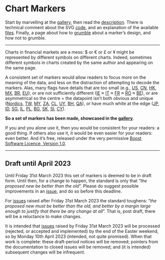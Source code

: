 # Chart Markers #
 
Start by marvelling at the 
[gallery](Documentation/ChartMarkers_Gallery.md), then read the 
[description](Documentation/ChartMarkers_Description.md). 
There is technical comment about the SVG 
[code](Documentation/ChartMarkers_Code.md), 
and an explanation of the available 
[files](Documentation/ChartMarkers_Files.md). 
Finally, a page about how to 
[grumble](Documentation/ChartMarkers_Grumbles.md) 
about a marker&rsquo;s design, and how not to grumble.

---

Charts in financial markets are a mess: $ or &euro; or &pound; or &yen; might be represented by different symbols on different charts. 
Indeed, sometimes different symbols in charts created by the same author and appearing on the same page.

A consistent set of markers would allow readers to focus more on the meaning of the data, and less on the distraction of attempting to decode the markers. 
Alas, many flags have details that are too small (e.g., 
[US](http://en.wikipedia.org/wiki/Flag_of_the_United_States), 
[CN](http://en.wikipedia.org/wiki/Flag_of_China), 
[HK](http://en.wikipedia.org/wiki/Flag_of_Hong_Kong), 
[MX](http://en.wikipedia.org/wiki/Flag_of_Mexico), 
[BR](http://en.wikipedia.org/wiki/Flag_of_Brazil), 
[EU](http://en.wikipedia.org/wiki/Flag_of_Europe)), or are not sufficiently different 
([IE](http://en.wikipedia.org/wiki/Flag_of_Ireland) &asymp; 
[IT](http://en.wikipedia.org/wiki/Flag_of_Italy) &asymp; 
[FR](http://en.wikipedia.org/wiki/Flag_of_France) &asymp; 
[RO](http://en.wikipedia.org/wiki/Flag_of_Romania) &asymp; 
[BE](http://en.wikipedia.org/wiki/Flag_of_Belgium)), 
or are asymmetrical so the centre = the datapoint isn&rsquo;t both obvious and unique 
([Nordics](http://en.wikipedia.org/wiki/Nordic_cross_flag), 
[TW](http://en.wikipedia.org/wiki/Flag_of_Taiwan), 
[MY](http://en.wikipedia.org/wiki/Flag_of_Malaysia), 
[ZA](http://en.wikipedia.org/wiki/Flag_of_South_Africa), 
[CL](http://en.wikipedia.org/wiki/Flag_of_Chile), 
[UY](http://en.wikipedia.org/wiki/Flag_of_Uruguay), 
[BH](http://en.wikipedia.org/wiki/Flag_of_Bahrain), 
[QA](http://en.wikipedia.org/wiki/Flag_of_Qatar)), 
or have much white at the edge 
([JP](http://en.wikipedia.org/wiki/Flag_of_Japan), 
[ID](http://en.wikipedia.org/wiki/Flag_of_Indonesia), 
[SG](http://en.wikipedia.org/wiki/Flag_of_Singapore), 
[IL](http://en.wikipedia.org/wiki/Flag_of_Israel), 
[PL](http://en.wikipedia.org/wiki/Flag_of_Poland), 
[BG](http://en.wikipedia.org/wiki/Flag_of_Bulgaria), 
[SK](http://en.wikipedia.org/wiki/Flag_of_Slovakia), 
[SI](http://en.wikipedia.org/wiki/Flag_of_Slovenia), 
[CY](http://en.wikipedia.org/wiki/Flag_of_Cyprus)).

**So a set of markers has been made, showcased in the [gallery](Documentation/ChartMarkers_Gallery.md)**.

If you and you alone use it, then you would be consistent for your readers: a good thing. 
If others also use it, it would be even easier for your readers: even better. 
And it&rsquo;s free, released under the very permissive [Boost Software Licence, Version&nbsp;1.0](http://opensource.org/licenses/bsl1.0.html).


---

## <a name="draft"></a>Draft until April 2023 ##

Until Friday 31st March 2023 this set of markers is deemed to be in draft form. 
Until then, for a change to happen, the standard is only that &ldquo;*the proposed new be better than the old*&rdquo;. 
Please do suggest possible improvements in an [issue](https://github.com/jdaw1/chart_markers/issues/), and do so before this deadline.

For [issues](https://github.com/jdaw1/chart_markers/issues/) raised after Friday 31st March 2023 the standard toughens: &ldquo;*the proposed new must be better than the old, and better by a margin large enough to justify that there be any change at all*&rdquo;. 
That is, post draft, there will be a reluctance to make changes.

It is intended that [issues](https://github.com/jdaw1/chart_markers/issues/) raised by Friday 31st March 2023 will be processed (rejected, or accepted and implemented) by the end of the Easter weekend, so by Monday 10th April 2023 (intended, not quite promised). 
When that work is complete: these draft-period notices will be removed; pointers from the documentation to closed issues will be removed; and (it is intended) subsequent changes will be infrequent.
